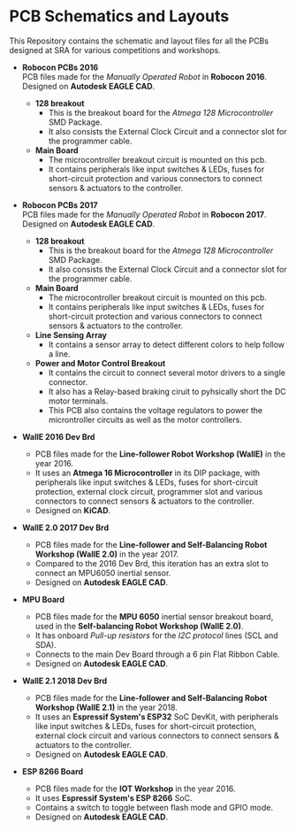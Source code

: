# PCB Schematics and Layouts
This Repository contains the schematic and layout files for all the PCBs designed at SRA for various competitions and workshops.

- **Robocon PCBs 2016**  
  PCB files made for the *Manually Operated Robot* in **Robocon 2016**.  
  Designed on **Autodesk EAGLE CAD**.  
  - **128 breakout**  
    - This is the breakout board for the *Atmega 128 Microcontroller* SMD Package.  
    - It also consists the External Clock Circuit and a connector slot for the programmer cable.  
  - **Main Board**  
    - The microcontroller breakout circuit is mounted on this pcb.  
    - It contains peripherals like input switches & LEDs, fuses for short-circuit protection and various connectors to connect sensors & actuators to the controller.  
    
- **Robocon PCBs 2017**  
  PCB files made for the *Manually Operated Robot* in **Robocon 2017**.  
  Designed on **Autodesk EAGLE CAD**.  
  - **128 breakout**  
    - This is the breakout board for the *Atmega 128 Microcontroller* SMD Package.  
    - It also consists the External Clock Circuit and a connector slot for the programmer cable.  
  - **Main Board**  
    - The microcontroller breakout circuit is mounted on this pcb.  
    - It contains peripherals like input switches & LEDs, fuses for short-circuit protection and various connectors to connect sensors & actuators to the controller.  
  - **Line Sensing Array**  
    - It contains a sensor array to detect different colors to help follow a line.  
  - **Power and Motor Control Breakout**  
    - It contains the circuit to connect several motor drivers to a single connector.  
    - It also has a Relay-based braking ciruit to pyhsically short the DC motor terminals.  
    - This PCB also contains the voltage regulators to power the microntroller circuits as well as the motor controllers.  

- **WallE 2016 Dev Brd**  
  - PCB files made for the **Line-follower Robot Workshop (WallE)** in the year 2016.  
  - It uses an **Atmega 16 Microcontroller** in its DIP package, with peripherals like input switches & LEDs, fuses for short-circuit protection, external clock circuit, programmer slot and various connectors to connect sensors & actuators to the controller.  
  - Designed on **KiCAD**.  

- **WallE 2.0 2017 Dev Brd**  
  - PCB files made for the **Line-follower and Self-Balancing Robot Workshop (WallE 2.0)** in the year 2017.  
  - Compared to the 2016 Dev Brd, this iteration has an extra slot to connect an MPU6050 inertial sensor.  
  - Designed on **Autodesk EAGLE CAD**.  

- **MPU Board**  
  - PCB files made for the **MPU 6050** inertial sensor breakout board, used in the **Self-balancing Robot Workshop (WallE 2.0)**.   
  - It has onboard *Pull-up resistors* for the *I2C protocol* lines (SCL and SDA).  
  - Connects to the main Dev Board through a 6 pin Flat Ribbon Cable.  
  - Designed on **Autodesk EAGLE CAD**.  

- **WallE 2.1 2018 Dev Brd**  
  - PCB files made for the **Line-follower and Self-Balancing Robot Workshop (WallE 2.1)** in the year 2018.  
  - It uses an **Espressif System's ESP32** SoC DevKit, with peripherals like input switches & LEDs, fuses for short-circuit protection, external clock circuit and various connectors to connect sensors & actuators to the controller.  
  - Designed on **Autodesk EAGLE CAD**.  

- **ESP 8266 Board**  
  - PCB files made for the **IOT Workshop** in the year 2016.  
  - It uses **Espressif System's ESP 8266** SoC.  
  - Contains a switch to toggle between flash mode and GPIO mode. 
  - Designed on **Autodesk EAGLE CAD**.  
  

